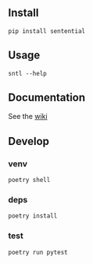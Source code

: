 ## Install
`pip install sentential`

## Usage
`sntl --help`

## Documentation
See the [wiki](https://github.com/wheegee/sentential/wiki)

## Develop
### venv
`poetry shell`

### deps
`poetry install`

### test
`poetry run pytest`


